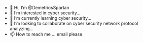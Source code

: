 - 👋 Hi, I’m @DemetriosSpartan
- 👀 I’m interested in cyber security...
- 🌱 I’m currently learning cyber security...
- 💞️ I’m looking to collaborate on cyber security network protocol analyzing...
- 📫 How to reach me ... email please

<!---
DemetriosSpartan/DemetriosSpartan is a ✨ special ✨ repository because its `README.md` (this file) appears on your GitHub profile.
You can click the Preview link to take a look at your changes.
--->
